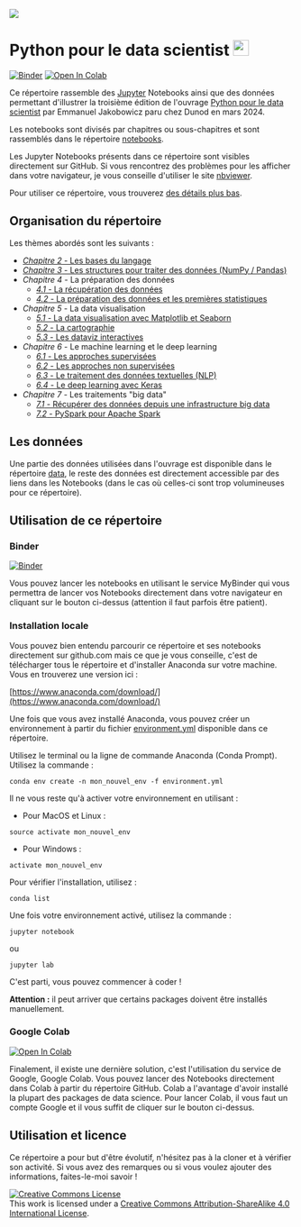 ![](https://www.dunod.com/sites/default/files/styles/principal_desktop/public/thumbnails/image/9782100859764-001-X.jpeg)

# Python pour le data scientist <img height="28" width="28" src="https://cdn.simpleicons.org/python/00ccff99" />

[![Binder](https://mybinder.org/badge.svg)](https://mybinder.org/v2/gh/emjako/pythondatascientist/master)
[![Open In Colab](https://colab.research.google.com/assets/colab-badge.svg)](https://colab.research.google.com/github/emjako/pythondatascientist)


Ce répertoire rassemble des [Jupyter](https://jupyter.org/) Notebooks ainsi que des données permettant d'illustrer la troisième édition de l'ouvrage [Python pour le data scientist](https://www.dunod.com/sciences-techniques/python-pour-data-scientist-bases-du-langage-au-machine-learning-1) par Emmanuel Jakobowicz paru chez Dunod en mars 2024.

Les notebooks sont divisés par chapitres ou sous-chapitres et sont rassemblés dans le répertoire [notebooks](/notebooks/).

Les Jupyter Notebooks présents dans ce répertoire sont visibles directement sur GitHub. Si vous rencontrez des problèmes pour les afficher dans votre navigateur, je vous conseille d'utiliser le site [nbviewer](http://nbviewer.jupyter.org/).

Pour utiliser ce répertoire, vous trouverez [des détails plus bas](#utilisation).

## Organisation du répertoire

Les thèmes abordés sont les suivants :

- [*Chapitre 2* - Les bases du langage](/notebooks/02_python_from_scratch.ipynb)
- [*Chapitre 3* - Les structures pour traiter des données (NumPy / Pandas)](/notebooks/03_numpy_pandas_bases.ipynb)
- *Chapitre 4* - La préparation des données
  - [*4.1* - La récupération des données](/notebooks/04_01_recuperation_des_donnees.ipynb)
  - [*4.2* - La préparation des données et les premières statistiques](/notebooks/04_02_manipulation_description_des_donnees.ipynb)
- *Chapitre 5* - La data visualisation
  - [*5.1* - La data visualisation avec Matplotlib et Seaborn](/notebooks/05_01_Data_visualisation_matplotlib_seaborn.ipynb)
  - [*5.2* - La cartographie](/notebooks/05_02_Data_visualisation_cartographie.ipynb)
  - [*5.3* - Les dataviz interactives](/notebooks/05_03_Visualisations_interactives.ipynb)
- *Chapitre 6* - Le machine learning et le deep learning
  - [*6.1* - Les approches supervisées](/notebooks/06_01_Machine_learning_supervise.ipynb)
  - [*6.2* - Les approches non supervisées](/notebooks/06_02_Machine_learning_non_supervise.ipynb)
  - [*6.3* - Le traitement des données textuelles (NLP)](/notebooks/06_03_NLP.ipynb)
  - [*6.4* - Le deep learning avec Keras](/notebooks/06_04_Deep_Learning.ipynb)
- *Chapitre 7* - Les traitements "big data"
  - [*7.1* - Récupérer des données depuis une infrastructure big data](/notebooks/07_01_Big_data_import.ipynb)
  - [*7.2* - PySpark pour Apache Spark](/notebooks/07_02_Spark.ipynb)


## Les données

Une partie des données utilisées dans l'ouvrage est disponible dans le répertoire [data](/data/), le reste des données est directement accessible par des liens dans les Notebooks (dans le cas où celles-ci sont trop volumineuses pour ce répertoire).

<a id="utilisation"></a>
## Utilisation de ce répertoire

### Binder

[![Binder](https://mybinder.org/badge.svg)](https://mybinder.org/v2/gh/emjako/pythondatascientist/master)

Vous pouvez lancer les notebooks en utilisant le service MyBinder qui vous permettra de lancer vos Notebooks directement dans votre navigateur en cliquant sur le bouton ci-dessus (attention il faut parfois être patient).

### Installation locale

Vous pouvez bien entendu parcourir ce répertoire et ses notebooks directement sur github.com mais ce que je vous conseille, c'est de télécharger tous le répertoire et d'installer Anaconda sur votre machine. Vous en trouverez une version ici :

[https://www.anaconda.com/download/](https://www.anaconda.com/download/)

Une fois que vous avez installé Anaconda, vous pouvez créer un environnement à partir du fichier [environment.yml](/environment.yml) disponible dans ce répertoire.

Utilisez le terminal ou la ligne de commande Anaconda (Conda Prompt). Utilisez la commande :
```
conda env create -n mon_nouvel_env -f environment.yml
```

Il ne vous reste qu'à activer votre environnement en utilisant :
- Pour MacOS et Linux :
```
source activate mon_nouvel_env
```

- Pour Windows :
```
activate mon_nouvel_env
```

Pour vérifier l'installation, utilisez :
```
conda list
```

Une fois votre environnement activé, utilisez la commande :
```
jupyter notebook
```
ou
```
jupyter lab
```
C'est parti, vous pouvez commencer à coder !

**Attention :** il peut arriver que certains packages doivent être installés manuellement.

### Google Colab

[![Open In Colab](https://colab.research.google.com/assets/colab-badge.svg)](https://colab.research.google.com/github/emjako/pythondatascientist)

Finalement, il existe une dernière solution, c'est l'utilisation du service de Google, Google Colab. Vous pouvez lancer des Notebooks directement dans Colab à partir du répertoire GitHub. Colab a l'avantage d'avoir installé la plupart des packages de data science. Pour lancer Colab, il vous faut un compte Google et il vous suffit de cliquer sur le bouton ci-dessus.

## Utilisation et licence

Ce répertoire a pour but d'être évolutif, n'hésitez pas à la cloner et à vérifier son activité. Si vous avez des remarques ou si vous voulez ajouter des informations, faites-le-moi savoir !

<a rel="license" href="http://creativecommons.org/licenses/by-sa/4.0/"><img alt="Creative Commons License" style="border-width:0" src="https://i.creativecommons.org/l/by-sa/4.0/88x31.png" /></a><br />This work is licensed under a <a rel="license" href="http://creativecommons.org/licenses/by-sa/4.0/">Creative Commons Attribution-ShareAlike 4.0 International License</a>.

